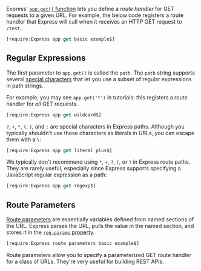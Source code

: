 Express' [`app.get()` function](https://expressjs.com/en/api.html#app.get) lets you define a _route handler_ for GET
requests to a given URL. For example, the below code registers a route handler that Express will call when it receives
an HTTP GET request to `/test`.

```javascript
[require:Express app get basic example$]
```

Regular Expressions
-------------------

The first parameter to `app.get()` is called the `path`. The `path` string supports several [special characters](https://expressjs.com/en/guide/routing.html#route-paths) that let you use a subset of regular expressions in path strings.

For example, you may see `app.get('*')` in tutorials: this registers a route handler for _all_ GET requests.

```javascript
[require:Express app get wildcard$]
```

`?`, `+`, `*`, `(`, `)`, and `:` are special characters in Express paths. Although you typically shouldn't use these
characters as literals in URLs, you can escape them with a `\`:

```javascript
[require:Express app get literal plus$]
```

We typically don't recommend using `*`, `+`, `?`, `(`, or `)` in Express route paths. They are rarely useful, especially
since Express supports specifying a JavaScript regular expression as a path:

```javascript
[require:Express app get regexp$]
```

Route Parameters
----------------

[Route parameters](/tutorials/express/route-parameters) are essentially variables defined from named sections of the URL.
Express parses the URL, pulls the value in the named section, and stores it in the [`req.params` property](https://expressjs.com/en/4x/api.html#req.params).

```javascript
[require:Express route parameters basic example$]
```

Route parameters allow you to specify a parameterized GET route handler for a class of URLs. They're very useful for
building REST APIs.